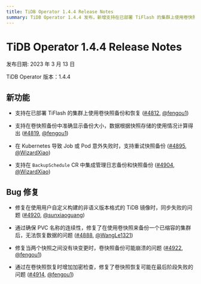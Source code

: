 ```yaml
---
title: TiDB Operator 1.4.4 Release Notes
summary: TiDB Operator 1.4.4 发布，新增支持在已部署 TiFlash 的集群上使用卷快照备份和恢复，准确显示备份大小，支持重试快照备份，集成管理日志备份和快照备份。修复了使用非语义版本格式的 TiDB 镜像同步失败的问题，使用卷快照备份一个已缩容的集群后无法恢复数据的问题，卷快照备份可能崩溃的问题，卷快照恢复可能在最后阶段失败的问题。
---
```


# TiDB Operator 1.4.4 Release Notes

发布日期: 2023 年 3 月 13 日

TiDB Operator 版本：1.4.4

## 新功能

- 支持在已部署 TiFlash 的集群上使用卷快照备份和恢复 ([#4812](https://github.com/pingcap/tidb-operator/pull/4812), [@fengou1](https://github.com/fengou1))

- 支持在卷快照备份中准确显示备份大小，数据根据快照存储的使用情况计算得出 ([#4819](https://github.com/pingcap/tidb-operator/pull/4819), [@fengou1](https://github.com/fengou1))

- 在 Kubernetes 导致 Job 或 Pod 意外失败时，支持重试快照备份 ([#4895](https://github.com/pingcap/tidb-operator/pull/4895), [@WizardXiao](https://github.com/WizardXiao))

- 支持在 `BackupSchedule` CR 中集成管理日志备份和快照备份 ([#4904](https://github.com/pingcap/tidb-operator/pull/4904), [@WizardXiao](https://github.com/WizardXiao))

## Bug 修复

- 修复在使用用户自定义构建的非语义版本格式的 TiDB 镜像时，同步失败的问题 ([#4920](https://github.com/pingcap/tidb-operator/pull/4920), [@sunxiaoguang](https://github.com/sunxiaoguang))

- 通过确保 PVC 名称的连续性，修复了在使用卷快照来备份一个已缩容的集群后，无法恢复数据的问题 ([#4888](https://github.com/pingcap/tidb-operator/pull/4888), [@WangLe1321](https://github.com/WangLe1321))

- 修复当两个快照之间没有块变更时，卷快照备份可能崩溃的问题 ([#4922](https://github.com/pingcap/tidb-operator/pull/4922), [@fengou1](https://github.com/fengou1))

- 通过在卷快照恢复时增加加密检查，修复了卷快照恢复可能在最后阶段失败的问题 ([#4914](https://github.com/pingcap/tidb-operator/pull/4914), [@fengou1](https://github.com/fengou1))
